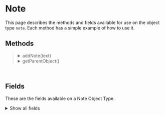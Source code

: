 # Note

This page describes the methods and fields available for use on the object type `note`. Each method has a simple example of how to use it.

## Methods
<blockquote>
<!-- Start of section -->
  <!-- Start of method -->
  <details><summary> addNote(text) </summary>

  Adds a reply to the note with the given text. Returns a Note object for further customization.

  `text: string or TextObject`

  Example:
  ```python
  note.addNote(helper.createRichText('<h1>Rich text</h1></br>Newline'))
  ```
  </details>
  <!-- End of method -->

  <!-- Start of method -->
  <details><summary> getParentObject() </summary>

  Returns the parent object that this note belongs to, incident or task. The parent object can then be modified.

  Example:
  ```python
  # gets the incident parent object and adds a new top level note
  incident = note.getParentObject()

  incident.addNote('New top level note')
  ```
  </details>
  <!-- End of method -->

<!-- End of section -->
</blockquote>

<br>

## Fields

These are the fields available on a Note Object Type.

<details>
<summary>Show all fields</summary>

| Name | Display Name | Type | Notes |
|---|:---|:---|:---|
| create_date | Date Created | datetimepicker | The date the note was created.  This field is read-only. |
| mentioned_users | Mentioned users | multiselect_members | returns a list of users mentioned in the note text as a list of email addresses |
| text | Text | textarea |  |
| user_id | User | select_user | The user who created the Note |

</details>
